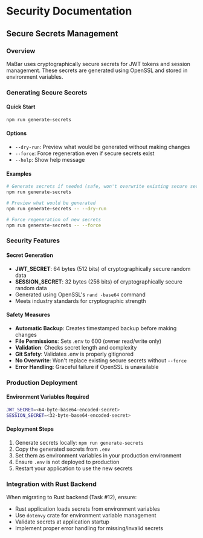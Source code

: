 # Security Documentation

## Secure Secrets Management

### Overview
MaBar uses cryptographically secure secrets for JWT tokens and session management. These secrets are generated using OpenSSL and stored in environment variables.

### Generating Secure Secrets

#### Quick Start
```bash
npm run generate-secrets
```

#### Options
- `--dry-run`: Preview what would be generated without making changes
- `--force`: Force regeneration even if secure secrets exist
- `--help`: Show help message

#### Examples
```bash
# Generate secrets if needed (safe, won't overwrite existing secure secrets)
npm run generate-secrets

# Preview what would be generated
npm run generate-secrets -- --dry-run

# Force regeneration of new secrets
npm run generate-secrets -- --force
```

### Security Features

#### Secret Generation
- **JWT_SECRET**: 64 bytes (512 bits) of cryptographically secure random data
- **SESSION_SECRET**: 32 bytes (256 bits) of cryptographically secure random data
- Generated using OpenSSL's `rand -base64` command
- Meets industry standards for cryptographic strength

#### Safety Measures
- **Automatic Backup**: Creates timestamped backup before making changes
- **File Permissions**: Sets .env to 600 (owner read/write only)
- **Validation**: Checks secret length and complexity
- **Git Safety**: Validates .env is properly gitignored
- **No Overwrite**: Won't replace existing secure secrets without `--force`
- **Error Handling**: Graceful failure if OpenSSL is unavailable

### Production Deployment

#### Environment Variables Required
```bash
JWT_SECRET=<64-byte-base64-encoded-secret>
SESSION_SECRET=<32-byte-base64-encoded-secret>
```

#### Deployment Steps
1. Generate secrets locally: `npm run generate-secrets`
2. Copy the generated secrets from `.env`
3. Set them as environment variables in your production environment
4. Ensure `.env` is not deployed to production
5. Restart your application to use the new secrets

### Integration with Rust Backend

When migrating to Rust backend (Task #12), ensure:
- Rust application loads secrets from environment variables
- Use `dotenvy` crate for environment variable management
- Validate secrets at application startup
- Implement proper error handling for missing/invalid secrets